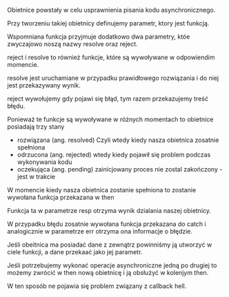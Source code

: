 Obietnice powstały w celu usprawnienia pisania kodu asynchronicznego.

Przy tworzeniu takiej obietnicy definujemy parametr, ktory jest funkcją.

Wspomniana funkcja przyjmuje dodatkowo dwa parametry, któe zwyczajowo noszą nazwy resolve oraz reject.

reject i resolve to również funkcje, które są wywoływane w odpowiendim momencie. 

resolve jest uruchamiane w przypadku prawidłowego rozwiązania i do niej jest przekazywany wynik.

reject wywołujemy gdy pojawi się błąd, tym razem przekazujemy treść błędu.

Ponieważ te funkcje są wywoływane w różnych momentach to obietnice posiadają trzy stany

- rozwiązana (ang. resolved)
Czyli wtedy kiedy nasza obietnica zosatnie spełniona
- odrzucona (ang. rejected)
wtedy kiedy pojawił się problem podczas wykonywania kodu
- oczekująca (ang. pending)
zainicjowany proces nie zostal zakończony - jest w trakcie

W momencie kiedy nasza obietnica zostanie spełniona to zostanie wywołana funkcja przekazana w then

Funkcja ta w parametrze resp otrzyma wynik dzialania naszej obietnicy. 

W przypadku błędu zosatnie wywołana funkcja przekazana do catch i analogicznie w parametrze err otrzyma ona informacje o błędzie. 

Jeśli obeitnica ma posiadać dane z zewnątrz powinniśmy ją utworzyć w ciele funkcji, a dane przekaać jako jej parametr. 

Jeśli potrzebujemy wykonać operacje asynchroniczne jedną po drugiej to możemy zwrócić w then nową obietnicę i ją obsłużyć w kolenjym then.

W ten sposób ne pojawia się problem związany z callback hell.